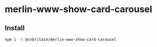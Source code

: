 # merlin-www-show-card-carousel


## Install

```bash
npm i -S @cnbritain/merlin-www-show-card-carousel
```